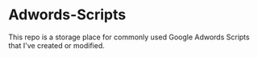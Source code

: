 # Adwords-Scripts

This repo is a storage place for commonly used Google Adwords Scripts that I've created or modified.
